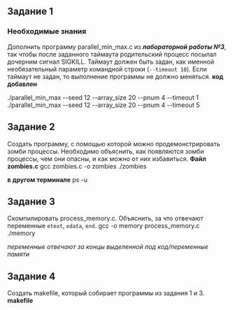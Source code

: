 ## Задание 1

### Необходимые знания

Дополнить программу parallel\_min\_max.c из ***лабораторной работы №3***, так чтобы после заданного таймаута 
родительский процесс посылал дочерним сигнал SIGKILL. 
Таймаут должен быть задан, как именной необязательный параметр командной строки (`--timeout 10`). 
Если таймаут не задан, то выполнение программы не должно меняться.
**код добавлен**

./parallel_min_max --seed 12 --array_size 20 --pnum 4 --timeout 1
./parallel_min_max --seed 12 --array_size 20 --pnum 4 --timeout 5

## Задание 2

Создать программу, с помощью которой можно продемонстрировать зомби процессы. 
Необходимо объяснить, как появляются зомби процессы, чем они опасны, и как можно от них избавиться.
**Файл zombies.c**
gcc zombies.c -o zombies
./zombies

**в другом терминале**
ps -u


## Задание 3

Скомпилировать process_memory.c. Объяснить, за что отвечают переменные `etext`, `edata`, `end`.
gcc -o memory process_memory.c
./memory

*переменные отвечают за концы выделенной под код/переменные памяти*

## Задание 4

Создать makefile, который собирает программы из задания 1 и 3.
**makefile**

